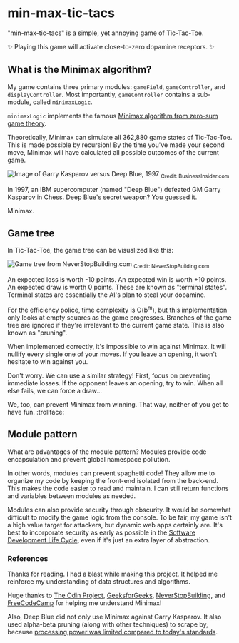 # min-max-tic-tacs

"min-max-tic-tacs" is a simple, yet annoying game of Tic-Tac-Toe.

:sparkles: Playing this game will activate close-to-zero dopamine receptors. :sparkles:

## What is the Minimax algorithm?

My game contains three primary modules: `gameField`, `gameController`, and `displayController`. Most importantly, `gameController` contains a sub-module, called `minimaxLogic`.

`minimaxLogic` implements the famous [Minimax algorithm from zero-sum game theory](https://en.wikipedia.org/wiki/Minimax).

Theoretically, Minimax can simulate all 362,880 game states of Tic-Tac-Toe. This is made possible by recursion! By the time you've made your second move, Minimax will have calculated all possible outcomes of the current game.

![Image of Garry Kasparov versus Deep Blue, 1997](https://i.insider.com/55947fbf2acae7b7188b5388?width=1000&format=jpeg&auto=webp)
<sub>Credit: BusinessInsider.com</sub>

In 1997, an IBM supercomputer (named "Deep Blue") defeated GM Garry Kasparov in Chess. Deep Blue's secret weapon? You guessed it.

Minimax.

## Game tree

In Tic-Tac-Toe, the game tree can be visualized like this:

![Game tree from NeverStopBuilding.com](https://images.squarespace-cdn.com/content/v1/5a0c6978bff2001ef7581170/1513544600041-LK94ONS0M8TSFUFCPPNB/full-minimax-move-tree.png?format=1500w)
<sub>Credit: NeverStopBuilding.com</sub>

An expected loss is worth -10 points. An expected win is worth +10 points. An expected draw is worth 0 points. These are known as "terminal states". Terminal states are essentially the AI's plan to steal your dopamine.

For the efficiency police, time complexity is O(b<sup>m</sup>), but this implementation only looks at empty squares as the game progresses. Branches of the game tree are ignored if they're irrelevant to the current game state. This is also known as "pruning".

When implemented correctly, it's impossible to win against Minimax. It will nullify every single one of your moves. If you leave an opening, it won't hesitate to win against you.

Don't worry. We can use a similar strategy! First, focus on preventing immediate losses. If the opponent leaves an opening, try to win. When all else fails, we can force a draw...

We, too, can prevent Minimax from winning. That way, neither of you get to have fun. :trollface:

## Module pattern

What are advantages of the module pattern? Modules provide code encapsulation and prevent global namespace pollution.

In other words, modules can prevent spaghetti code! They allow me to organize my code by keeping the front-end isolated from the back-end. This makes the code easier to read and maintain. I can still return functions and variables between modules as needed.

Modules can also provide security through obscurity. It would be somewhat difficult to modify the game logic from the console. To be fair, my game isn't a high value target for attackers, but dynamic web apps certainly are. It's best to incorporate security as early as possible in the [Software Development Life Cycle](https://en.wikipedia.org/wiki/Systems_development_life_cycle), even if it's just an extra layer of abstraction.

### References

Thanks for reading. I had a blast while making this project. It helped me reinforce my understanding of data structures and algorithms.

Huge thanks to [The Odin Project](https://www.theodinproject.com/lessons/node-path-javascript-tic-tac-toe), [GeeksforGeeks](https://www.geeksforgeeks.org/finding-optimal-move-in-tic-tac-toe-using-minimax-algorithm-in-game-theory/), [NeverStopBuilding](https://www.neverstopbuilding.com/blog/minimax), and [FreeCodeCamp](https://www.freecodecamp.org/news/how-to-make-your-tic-tac-toe-game-unbeatable-by-using-the-minimax-algorithm-9d690bad4b37/) for helping me understand Minimax!

Also, Deep Blue did not only use Minimax against Garry Kasparov. It also used alpha-beta pruning (along with other techniques) to scrape by, because [processing power was limited compared to today's standards](https://web.stanford.edu/class/archive/cs/cs221/cs221.1186/sections/section5.pdf).